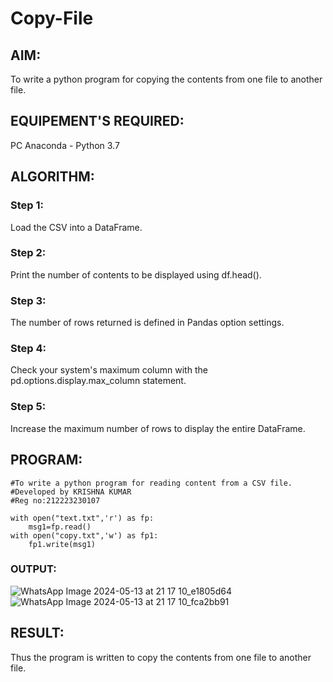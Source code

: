# Copy-File
## AIM:
To write a python program for copying the contents from one file to another file.
## EQUIPEMENT'S REQUIRED: 
PC
Anaconda - Python 3.7
## ALGORITHM: 
### Step 1:
Load the CSV into a DataFrame.

### Step 2: 
 Print the number of contents to be displayed using df.head().


### Step 3: 
The number of rows returned is defined in Pandas option settings.

### Step 4:  
Check your system's maximum column with the pd.options.display.max_column statement.

### Step 5: 
Increase the maximum number of rows to display the entire DataFrame.

## PROGRAM:
`````
#To write a python program for reading content from a CSV file.
#Developed by KRISHNA KUMAR
#Reg no:212223230107

with open("text.txt",'r') as fp:
    msg1=fp.read()
with open("copy.txt",'w') as fp1:
    fp1.write(msg1)
```````

### OUTPUT:
![WhatsApp Image 2024-05-13 at 21 17 10_e1805d64](https://github.com/Krishna23013541/Copy-File/assets/149557764/0dec3692-0b8c-465c-b923-f6f009e5f8b2)
![WhatsApp Image 2024-05-13 at 21 17 10_fca2bb91](https://github.com/Krishna23013541/Copy-File/assets/149557764/01adc4e9-874c-44b7-9259-19bfab32417f)

## RESULT:
Thus the program is written to copy the contents from one file to another file.
